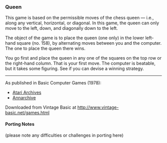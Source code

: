 ### Queen

This game is based on the permissible moves of the chess queen — i.e., along any vertical, horizontal, or diagonal. In this game, the queen can only move to the left, down, and diagonally down to the left.

The object of the game is to place the queen (one only) in the lower left-hand square (no. 158), by alternating moves between you and the computer. The one to place the queen there wins.

You go first and place the queen in any one of the squares on the top row or the right-hand column. That is your first move. The computer is beatable, but it takes some figuring. See if you can devise a winning strategy.

---

As published in Basic Computer Games (1978):
- [Atari Archives](https://www.atariarchives.org/basicgames/showpage.php?page=133)
- [Annarchive](https://annarchive.com/files/Basic_Computer_Games_Microcomputer_Edition.pdf#page=148)

Downloaded from Vintage Basic at
http://www.vintage-basic.net/games.html

#### Porting Notes

(please note any difficulties or challenges in porting here)
